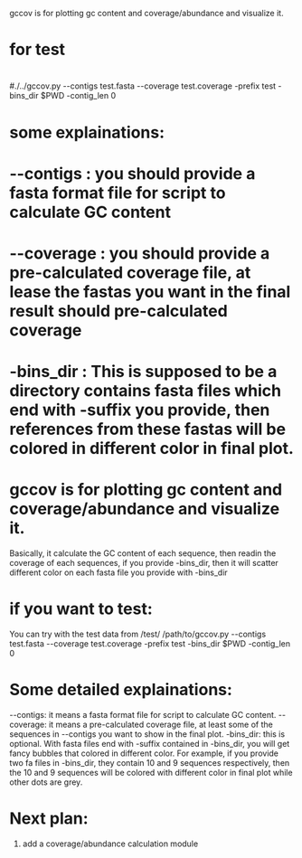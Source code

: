 gccov is for plotting gc content and coverage/abundance and visualize it. 
#
# for test
#
#./../gccov.py --contigs test.fasta --coverage test.coverage -prefix test -bins_dir $PWD  -contig_len 0
#
# some explainations:
# --contigs : you should provide a fasta format file for script to calculate GC content
# --coverage : you should provide a pre-calculated coverage file, at lease the fastas you want in the final result should pre-calculated coverage
# -bins_dir : This is supposed to be a directory contains fasta files which end with -suffix you provide, then references from these fastas will be colored in different color in final plot.
#

# gccov is for plotting gc content and coverage/abundance and visualize it.
Basically, it calculate the GC content of each sequence, then readin the coverage of each sequences, if you provide -bins_dir, then it will scatter different color on each fasta file you provide with -bins_dir

# if you want to test:
You can try with the test data from /test/
/path/to/gccov.py --contigs test.fasta --coverage test.coverage -prefix test -bins_dir $PWD -contig_len 0

# Some detailed explainations:
--contigs: it means a fasta format file for script to calculate GC content.
--coverage: it means a pre-calculated coverage file, at least some of the sequences in --contigs you want to show in the final plot.
-bins_dir: this is optional. With fasta files end with -suffix contained in -bins_dir, you will get fancy bubbles that colored in different color. For example, if you provide two fa files in -bins_dir, they contain 10 and 9 sequences respectively, then the 10 and 9 sequences will be colored with different color in final plot while other dots are grey.


# Next plan:
1. add a coverage/abundance calculation module

